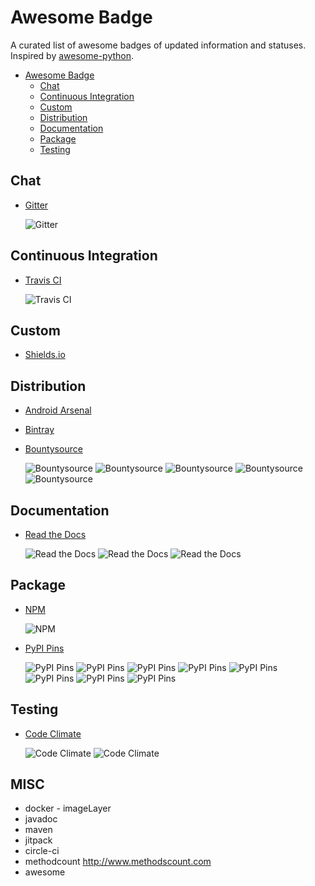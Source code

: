 # Awesome Badge

A curated list of awesome badges of updated information and statuses. Inspired by [awesome-python](https://github.com/vinta/awesome-python).

- [Awesome Badge](#awesome-badge)
    - [Chat](#chat)
    - [Continuous Integration](#continuous-integration)
    - [Custom](#custom)
    - [Distribution](#distribution)
    - [Documentation](#documentation)
    - [Package](#package)
    - [Testing](#testing)

## Chat

* [Gitter](http://blog.gitter.im/badgers/)

    ![Gitter](https://badges.gitter.im/gitterHQ/gitter.png)

## Continuous Integration

* [Travis CI](http://docs.travis-ci.com/user/status-images/)

    ![Travis CI](https://travis-ci.org/travis-ci/travis-web.svg?branch=master)

## Custom

* [Shields.io](http://badges.github.io/gh-badges/)

## Distribution

* [Android Arsenal](http://android-arsenal.com/)

* [Bintray](https://bintray.com/)

* [Bountysource](http://blog.bountysource.com/post/87257081709/bountysource-badges)

    ![Bountysource](https://api.bountysource.com/badge/team?team_id=69&style=bounties_posted)
    ![Bountysource](https://api.bountysource.com/badge/team?team_id=129&style=bounties_received)
    ![Bountysource](https://api.bountysource.com/badge/team?team_id=506&style=raised)
    ![Bountysource](https://api.bountysource.com/badge/issue?issue_id=380169)
    ![Bountysource](https://api.bountysource.com/badge/tracker?tracker_id=51989)

## Documentation

* [Read the Docs](http://docs.readthedocs.org/en/latest/badges.html)

    ![Read the Docs](https://img.shields.io/badge/docs-latest-brightgreen.svg?style=flat)
    ![Read the Docs](https://img.shields.io/badge/docs-release--1.6-red.svg?style=flat)
    ![Read the Docs](https://img.shields.io/badge/docs-no%20builds-yellow.svg?style=flat)

## Package

* [NPM](https://www.npmjs.com/package/gh-badges)

    ![NPM](http://img.shields.io/npm/v/gh-badges.svg)

* [PyPI Pins](https://pypip.in/)

    ![PyPI Pins](https://pypip.in/download/blackhole/badge.svg?style=flat)
    ![PyPI Pins](https://pypip.in/version/blackhole/badge.svg?style=flat)
    ![PyPI Pins](https://pypip.in/py_versions/blackhole/badge.svg?style=flat)
    ![PyPI Pins](https://pypip.in/implementation/blackhole/badge.svg?style=flat)
    ![PyPI Pins](https://pypip.in/status/blackhole/badge.svg?style=flat)
    ![PyPI Pins](https://pypip.in/egg/blackhole/badge.svg?style=flat)
    ![PyPI Pins](https://pypip.in/wheel/blackhole/badge.svg?style=flat)
    ![PyPI Pins](https://pypip.in/license/blackhole/badge.svg?style=flat)

## Testing

* [Code Climate](http://docs.codeclimate.com/article/170-code-climate-badges)

    ![Code Climate](https://codeclimate.com/repos/537e40a4e30ba0207d00e72d/badges/4a6eeca0ad0348cc0dd2/gpa.svg)
    ![Code Climate](https://codeclimate.com/repos/537e40a4e30ba0207d00e72d/badges/4a6eeca0ad0348cc0dd2/coverage.svg)

## MISC

* docker - imageLayer
* javadoc
* maven
* jitpack
* circle-ci
* methodcount http://www.methodscount.com
* awesome
